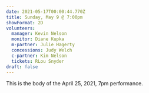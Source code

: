 ```yaml
---
date: 2021-05-17T00:00:44.770Z
title: Sunday, May 9 @ 7:00pm
showFormat: 2D
volunteers:
  manager: Kevin Nelson
  monitor: Diane Kupka
  m-partner: Julie Hagerty
  concessions: Judy Welch
  c-partner: Kim Nelson
  tickets: RLou Snyder
draft: false
---
```

This is the body of the April 25, 2021, 7pm performance.
